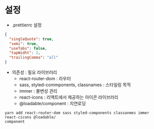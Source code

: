 # 설정

- .prettierrc 설정

```json
{
  "singleQuote": true,
  "semi": true,
  "useTabs": false,
  "tapWidht": 2,
  "trailingComma": "all"
}
```

- 의존성 : 필요 라이브러리
  - react-router-dom : 라우터
  - sass, styled-commponents, classnames : 스타일링 목적
  - immer : 불변성 관리
  - react-icons : 리액트에서 제공하는 아이콘 라이브러리
  - @loadable/component : 지연로딩

```
yarn add react-router-dom sass styled-components classanmes immer react-cicons @loadable/
component
```
